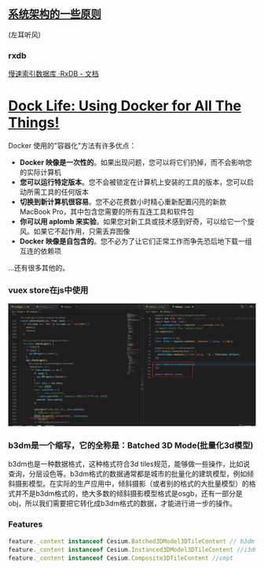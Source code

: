 ## [系统架构的一些原则](https://coolshell.cn/articles/21672.html)

(左耳听风)



### rxdb

[慢速索引数据库 ·RxDB - 文档](https://rxdb.info/slow-indexeddb.html)





# [ Dock Life: Using Docker for All The Things!](https://nystudio107.com/blog/dock-life-using-docker-for-all-the-things)

Docker 使用的"容器化"方法有许多优点：

- **Docker 映像是一次性的**。如果出现问题，您可以将它们扔掉，而不会影响您的实际计算机
- **您可以运行特定版本**。您不会被锁定在计算机上安装的工具的版本，您可以启动所需工具的任何版本
- **切换到新计算机很容易**。您不必花费数小时精心重新配置闪亮的新款MacBook Pro，其中包含您需要的所有互连工具和软件包
- **你可以用 aplomb 来实验**。如果您对新工具或技术感到好奇，可以给它一个旋风。如果它不起作用，只需丢弃图像
- **Docker 映像是自包含的**。您不必为了让它们正常工作而争先恐后地下载一组互连的依赖项

...还有很多其他的。





### vuex store在js中使用

![image-20211231113949901](./imgs/image-20211231113949901.png)





### b3dm是一个缩写，它的全称是：Batched 3D Mode(批量化3d模型)

b3dm也是一种数据格式，这种格式符合3d tiles规范，能够做一些操作，比如说查询，分层设色等。b3dm格式的数据通常都是城市的批量化的建筑模型，例如倾斜摄影模型。在实际的生产应用中，倾斜摄影（或者别的格式的大批量模型）的格式并不是b3dm格式的，绝大多数的倾斜摄影模型格式是osgb，还有一部分是obj，所以我们需要把它转化成b3dm格式的数据，才能进行进一步的操作。




### Features

```js
feature._content instanceof Cesium.Batched3DModel3DTileContent // b3dm
feature._content instanceof Cesium.Instanced3DModel3DTileContent //i3dm
feature._content instanceof Cesium.Composite3DTileContent //cmpt
```

